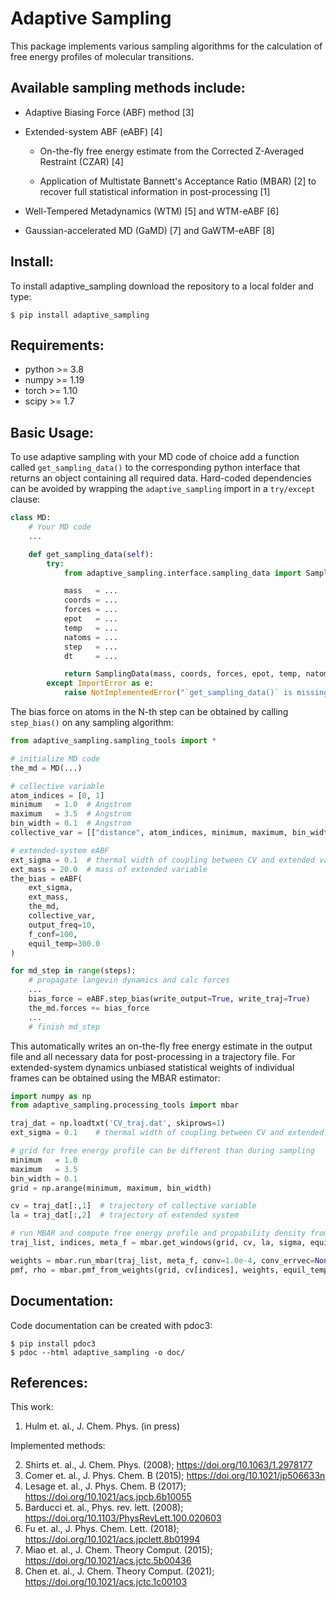 Adaptive Sampling
=================

This package implements various sampling algorithms for the calculation of free energy profiles of molecular transitions. 

## Available sampling methods include:
*	Adaptive Biasing Force (ABF) method [3] 
	
* 	Extended-system ABF (eABF) [4]

	* On-the-fly free energy estimate from the Corrected Z-Averaged Restraint (CZAR) [4]
	
	* Application of Multistate Bannett's Acceptance Ratio (MBAR) [2] to recover full statistical information in post-processing [1]
	
* 	Well-Tempered Metadynamics (WTM) [5] and WTM-eABF [6]

* 	Gaussian-accelerated MD (GaMD) [7] and GaWTM-eABF [8]

## Install:
To install adaptive_sampling download the repository to a local folder and type:
```shell
$ pip install adaptive_sampling
```


## Requirements:
* python >= 3.8
* numpy >= 1.19
* torch >= 1.10
* scipy >= 1.7

## Basic Usage:
To use adaptive sampling with your MD code of choice add a function called `get_sampling_data()` to the corresponding python interface that returns an object containing all required data. Hard-coded dependencies can be avoided by wrapping the `adaptive_sampling` import in a `try/except` clause:

```python
class MD:
    # Your MD code
    ...

    def get_sampling_data(self):
        try:
            from adaptive_sampling.interface.sampling_data import SamplingData

            mass   = ...
            coords = ...
            forces = ...
            epot   = ...
            temp   = ...
            natoms = ...
            step   = ...
            dt     = ...

            return SamplingData(mass, coords, forces, epot, temp, natoms, step, dt)
        except ImportError as e:
            raise NotImplementedError("`get_sampling_data()` is missing `adaptive_sampling` package") from e
```
The bias force on atoms in the N-th step can be obtained by calling `step_bias()` on any sampling algorithm:
```python
from adaptive_sampling.sampling_tools import *

# initialize MD code
the_md = MD(...)

# collective variable
atom_indices = [0, 1] 
minimum   = 1.0  # Angstrom
maximum   = 3.5  # Angstrom
bin_width = 0.1  # Angstrom 
collective_var = [["distance", atom_indices, minimum, maximum, bin_width]]

# extended-system eABF 
ext_sigma = 0.1  # thermal width of coupling between CV and extended variable in Angstrom
ext_mass = 20.0  # mass of extended variable 
the_bias = eABF(
    ext_sigma, 
    ext_mass, 
    the_md, 
    collective_var, 
    output_freq=10, 
    f_conf=100, 
    equil_temp=300.0
)

for md_step in range(steps):
    # propagate langevin dynamics and calc forces 
    ... 
    bias_force = eABF.step_bias(write_output=True, write_traj=True)
    the_md.forces += bias_force
    ...
    # finish md_step
```
This automatically writes an on-the-fly free energy estimate in the output file and all necessary data for post-processing in a trajectory file.
For extended-system dynamics unbiased statistical weights of individual frames can be obtained using the MBAR estimator:
```python
import numpy as np
from adaptive_sampling.processing_tools import mbar

traj_dat = np.loadtxt('CV_traj.dat', skiprows=1)
ext_sigma = 0.1    # thermal width of coupling between CV and extended variable 

# grid for free energy profile can be different than during sampling
minimum   = 1.0     
maximum   = 3.5    
bin_width = 0.1    
grid = np.arange(minimum, maximum, bin_width)

cv = traj_dat[:,1]  # trajectory of collective variable
la = traj_dat[:,2]  # trajectory of extended system

# run MBAR and compute free energy profile and propability density from statistical weights
traj_list, indices, meta_f = mbar.get_windows(grid, cv, la, sigma, equil_temp=300.0)

weights = mbar.run_mbar(traj_list, meta_f, conv=1.0e-4, conv_errvec=None, outfreq=100, equil_temp=300.0)
pmf, rho = mbar.pmf_from_weights(grid, cv[indices], weights, equil_temp=300.0)
```

## Documentation:
Code documentation can be created with pdoc3:
```shell
$ pip install pdoc3
$ pdoc --html adaptive_sampling -o doc/
```
## References:
This work:
1.  Hulm et. al., J. Chem. Phys. (in press)

Implemented methods:

2.  Shirts et. al., J. Chem. Phys. (2008); <https://doi.org/10.1063/1.2978177>
3.  Comer et. al., J. Phys. Chem. B (2015); <https://doi.org/10.1021/jp506633n> 
4.  Lesage et. al., J. Phys. Chem. B (2017); <https://doi.org/10.1021/acs.jpcb.6b10055>
5.  Barducci et. al., Phys. rev. lett. (2008); <https://doi.org/10.1103/PhysRevLett.100.020603>
6.  Fu et. al., J. Phys. Chem. Lett. (2018); <https://doi.org/10.1021/acs.jpclett.8b01994>
7.  Miao et. al., J. Chem. Theory Comput. (2015); <https://doi.org/10.1021/acs.jctc.5b00436>
8.  Chen et. al., J. Chem. Theory Comput. (2021); <https://doi.org/10.1021/acs.jctc.1c00103>

